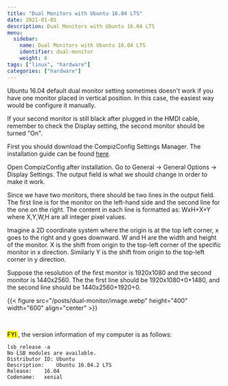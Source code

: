 ```yaml
---
title: "Dual Monitors with Ubuntu 16.04 LTS"
date: 2021-01-05
description: Dual Monitors with Ubuntu 16.04 LTS
menu:
  sidebar:
    name: Dual Monitors with Ubuntu 16.04 LTS
    identifier: dual-monitor
    weight: 8
tags: ["linux", "hardware"]
categories: ["hardware"]
---
```


Ubuntu 16.04 default dual monitor setting sometimes doesn't work if you have one monitor placed in vertical position. In this case, the easiest way would be configure it manually.


If your second monitor is still black after plugged in the HMDI cable, remember to check the Display setting, the second monitor should be turned "On".


First you should download the CompizConfig Settings Manager.  The installation guide can be found [here](https://www.howtogeek.com/101006/how-to-tweak-unity-on-ubuntu-with-the-compizconfig-settings-manager/).


Open CompizConfig after installation. Go to General -> General Options -> Display Settings. The output field is what we should change in order to make it work.


Since we have two monitors, there should be two lines in the output field. The first line is for the monitor on the left-hand side and the second line for the one on the right. The content in each line is formatted as: WxH+X+Y where X,Y,W,H are all integer pixel values. 


Imagine a 2D coordinate system where the origin is at the top left corner, x goes to the right and y goes downward. W and H are the width and height of the monitor. X is the shift from origin to the top-left corner of the specific monitor in x direction. Similarly Y is the shift from origin to the top-left corner in y direction.  


Suppose the resolution of the first monitor is 1920x1080 and the second monitor is 1440x2560. The the first line should be 1920x1080+0+1480, and the second line should be 1440x2560+1920+0.

{{< figure src="/posts/dual-monitor/image.webp" height="400" width="600" align="center" >}}

&nbsp;

<mark> FYI </mark>, the version information of my computer is as follows:

```
lsb_release -a
No LSB modules are available.
Distributor ID:	Ubuntu
Description:	Ubuntu 16.04.2 LTS
Release:	16.04
Codename:	xenial
```
